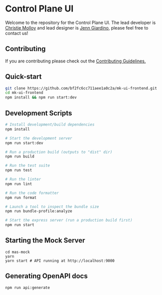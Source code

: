 # Control Plane UI

Welcome to the repository for the Control Plane UI. The lead developer is [Christie Molloy](https://github.com/christiemolloy) and lead designer is [Jenn Giardino](https://github.com/jgiardino), please feel free to contact us!

## Contributing

If you are contributing please check out the [Contributing Guidelines.](https://github.com/bf2fc6cc711aee1a0c2a/mk-ui-frontend/blob/master/CONTRIBUTING.md)


## Quick-start

```bash
git clone https://github.com/bf2fc6cc711aee1a0c2a/mk-ui-frontend.git 
cd mk-ui-frontend
npm install && npm run start:dev
```
## Development Scripts
```sh
# Install development/build dependencies
npm install

# Start the development server
npm run start:dev

# Run a production build (outputs to "dist" dir)
npm run build

# Run the test suite
npm run test

# Run the linter
npm run lint

# Run the code formatter
npm run format

# Launch a tool to inspect the bundle size
npm run bundle-profile:analyze

# Start the express server (run a production build first)
npm run start
```

## Starting the Mock Server

```
cd mas-mock
yarn
yarn start # API running at http://localhost:9000

```

## Generating OpenAPI docs

```
npm run api:generate
```
